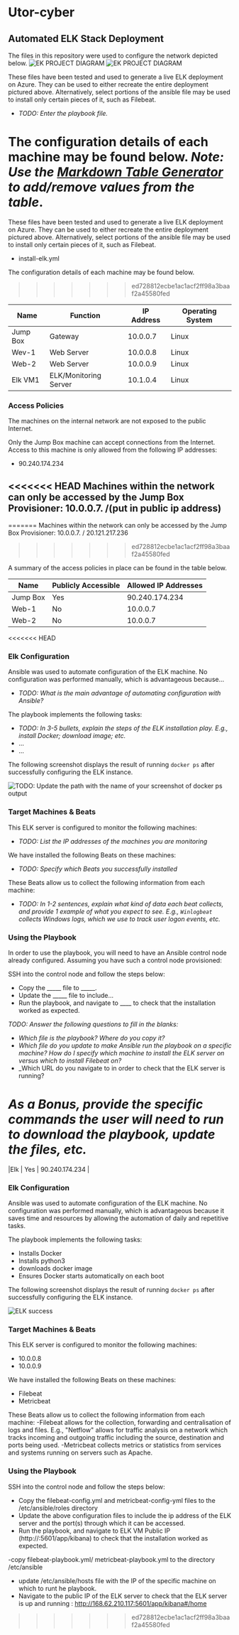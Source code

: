 
# Utor-cyber

## Automated ELK Stack Deployment

The files in this repository were used to configure the network depicted below.
![EK PROJECT DIAGRAM](/Diagrams/RedTeamVnet_ELK.png)
![EK PROJECT DIAGRAM](/diagram/roselyn1.png)

These files have been tested and used to generate a live ELK deployment on Azure. They can be used to either recreate the entire deployment pictured above. Alternatively, select portions of the ansible file may be used to install only certain pieces of it, such as Filebeat.

  - _TODO: Enter the playbook file._


The configuration details of each machine may be found below.
_Note: Use the [Markdown Table Generator](http://www.tablesgenerator.com/markdown_tables) to add/remove values from the table_.
=======


These files have been tested and used to generate a live ELK deployment on Azure. They can be used to either recreate the entire deployment pictured above. Alternatively, select portions of the ansible file may be used to install only certain pieces of it, such as Filebeat.

  - install-elk.yml


The configuration details of each machine may be found below.
>>>>>>> ed728812ecbe1ac1acf2ff98a3baaf2a45580fed

| Name      | Function             | IP Address | Operating System |
|---------- |-------------------   |------------|------------------|
| Jump Box  | Gateway              | 10.0.0.7   | Linux            |
| Wev-1     | Web Server           | 10.0.0.8   | Linux            |
| Web-2     | Web Server           | 10.0.0.9   | Linux            |
| Elk VM1   | ELK/Monitoring Server| 10.1.0.4   | Linux            |

### Access Policies

The machines on the internal network are not exposed to the public Internet. 

Only the Jump Box machine can accept connections from the Internet. Access to this machine is only allowed from the following IP addresses:
- 90.240.174.234

<<<<<<< HEAD
Machines within the network can only be accessed by the Jump Box Provisioner: 10.0.0.7. /(put in public ip address)
- 
=======
Machines within the network can only be accessed by the Jump Box Provisioner: 10.0.0.7. / 20.121.217.236
>>>>>>> ed728812ecbe1ac1acf2ff98a3baaf2a45580fed
 
A summary of the access policies in place can be found in the table below.

| Name     | Publicly Accessible | Allowed IP Addresses |
|----------|---------------------|----------------------|
| Jump Box | Yes                 | 90.240.174.234       |
| Web-1    | No                  | 10.0.0.7             |
| Web-2    | No                  | 10.0.0.7             |
<<<<<<< HEAD

### Elk Configuration

Ansible was used to automate configuration of the ELK machine. No configuration was performed manually, which is advantageous because...
- _TODO: What is the main advantage of automating configuration with Ansible?_

The playbook implements the following tasks:
- _TODO: In 3-5 bullets, explain the steps of the ELK installation play. E.g., install Docker; download image; etc._
- ...
- ...

The following screenshot displays the result of running `docker ps` after successfully configuring the ELK instance.

![TODO: Update the path with the name of your screenshot of docker ps output](Images/docker_ps_output.png)

### Target Machines & Beats
This ELK server is configured to monitor the following machines:
- _TODO: List the IP addresses of the machines you are monitoring_

We have installed the following Beats on these machines:
- _TODO: Specify which Beats you successfully installed_

These Beats allow us to collect the following information from each machine:
- _TODO: In 1-2 sentences, explain what kind of data each beat collects, and provide 1 example of what you expect to see. E.g., `Winlogbeat` collects Windows logs, which we use to track user logon events, etc._

### Using the Playbook
In order to use the playbook, you will need to have an Ansible control node already configured. Assuming you have such a control node provisioned: 

SSH into the control node and follow the steps below:
- Copy the _____ file to _____.
- Update the _____ file to include...
- Run the playbook, and navigate to ____ to check that the installation worked as expected.

_TODO: Answer the following questions to fill in the blanks:_
- _Which file is the playbook? Where do you copy it?_
- _Which file do you update to make Ansible run the playbook on a specific machine? How do I specify which machine to install the ELK server on versus which to install Filebeat on?_
- _Which URL do you navigate to in order to check that the ELK server is running?

_As a **Bonus**, provide the specific commands the user will need to run to download the playbook, update the files, etc._
=======
|Elk		   | Yes			           | 90.240.174.234       |

### Elk Configuration

Ansible was used to automate configuration of the ELK machine. No configuration was performed manually, which is advantageous because it saves time and resources by allowing the  automation of daily and repetitive tasks.

The playbook implements the following tasks:
- Installs Docker
- Installs python3
- downloads docker image
- Ensures Docker starts automatically on each boot

The following screenshot displays the result of running `docker ps` after successfully configuring the ELK instance.

![ELK success](Diagrams/docker_ps_output.png)

### Target Machines & Beats
This ELK server is configured to monitor the following machines:
- 10.0.0.8
- 10.0.0.9

We have installed the following Beats on these machines:
- Filebeat
- Metricbeat

These Beats allow us to collect the following information from each machine:
-Filebeat allows for the collection, forwarding and centralisation of logs and files. E.g., "Netflow" allows for traffic analysis on a network which tracks incoming  and outgoing traffic including the source, destination and ports being used.
-Metricbeat collects metrics or statistics from services and systems running on servers such as Apache. 

### Using the Playbook
SSH into the control node and follow the steps below:
- Copy the filebeat-config.yml and metricbeat-config-yml files to the /etc/ansible/roles directory
- Update the above configuration files to include the ip address of the ELK server and the port(s) through which it can be accessed. 
- Run the playbook, and navigate to ELK VM Public IP (http://<elk public IP>:5601/app/kibana) to check that the installation worked as expected.

-copy filebeat-playbook.yml/ metricbeat-playbook.yml to the directory /etc/ansible
- update /etc/ansible/hosts file with the IP of the specific machine on which to runt he playbook.
- Navigate to the public IP of the ELK server to check that the ELK server is up and running : http://168.62.210.117:5601/app/kibana#/home

>>>>>>> ed728812ecbe1ac1acf2ff98a3baaf2a45580fed
